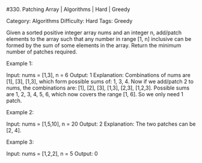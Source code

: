 #330. Patching Array | Algorithms | Hard | Greedy

Category: Algorithms
Difficulty: Hard
Tags: Greedy

Given a sorted positive integer array nums and an integer n, add/patch elements to the array such that any number in range [1, n] inclusive can be formed by the sum of some elements in the array. Return the minimum number of patches required.

Example 1:


Input: nums = [1,3], n = 6
Output: 1 
Explanation:
Combinations of nums are [1], [3], [1,3], which form possible sums of: 1, 3, 4.
Now if we add/patch 2 to nums, the combinations are: [1], [2], [3], [1,3], [2,3], [1,2,3].
Possible sums are 1, 2, 3, 4, 5, 6, which now covers the range [1, 6].
So we only need 1 patch.

Example 2:


Input: nums = [1,5,10], n = 20
Output: 2
Explanation: The two patches can be [2, 4].


Example 3:


Input: nums = [1,2,2], n = 5
Output: 0

